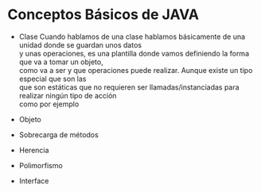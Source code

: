   Conceptos Básicos de JAVA
  ======
  
  - Clase
    Cuando hablamos de una clase hablamos básicamente de una unidad donde se guardan unos datos   
    y unas operaciones, es una plantilla donde vamos definiendo la forma que va a tomar un objeto,  
    como va a ser y que operaciones puede realizar. Aunque existe un tipo especial que son las  
    que son estáticas que no requieren ser llamadas/instanciadas para realizar ningún tipo de acción  
    como por ejemplo 
  
  - Objeto
  
  - Sobrecarga de métodos
  
  - Herencia
  
  - Polimorfismo
  
  - Interface





